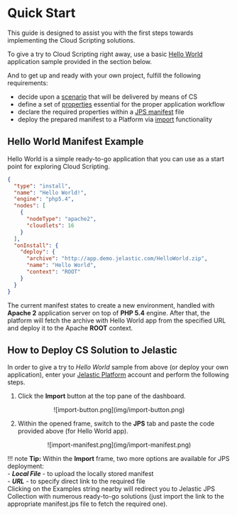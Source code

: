 # Quick Start                                      
    
This guide is designed to assist you with the first steps towards implementing the Cloud Scripting solutions.                                     

To give a try to Cloud Scripting right away, use a basic [Hello World](#hello-world-manifest-example) application sample provided in the section below.                                                                     

And to get up and ready with your own project, fulfill the following requirements:                                   

- decide upon a <a href="http://docs.cloudscripting.com/samples/" target="blank">scenario</a> that will be delivered by means of CS                      
- define a set of <a href="http://docs.cloudscripting.com/creating-templates/template-basics/" target="blank">properties</a> essential for the proper application workflow                     
- declare the required properties within a <a href="http://docs.cloudscripting.com/creating-templates/basic-configs/" target="blank">JPS manifest</a> file                     
- deploy the prepared manifest to a Platform via [import](#how-to-deploy-cs-solution-to-jelastic ) functionality               

## Hello World Manifest Example                      

Hello World is a simple ready-to-go application that you can use as a start point for exploring Cloud Scripting.                          

```json
{
  "type": "install",
  "name": "Hello World!",
  "engine": "php5.4",
  "nodes": [
    {
      "nodeType": "apache2",
      "cloudlets": 16
    }
  ],
  "onInstall": {
    "deploy": {
      "archive": "http://app.demo.jelastic.com/HelloWorld.zip",
      "name": "Hello World",
      "context": "ROOT"
    }
  }
}
```

The current manifest states to create a new environment, handled with **Apache 2** application server on top of **PHP 5.4** engine. After that, the platform will fetch the archive with Hello World app from the specified URL and deploy it to the Apache **ROOT** context.                                   

## How to Deploy CS Solution to Jelastic 

In order to give a try to *Hello World* sample from above (or deploy your own application), enter your <a href="https://jelastic.cloud/" target="blank">Jelastic Platform</a> account and perform the following steps.                    

1. Click the **Import** button at the top pane of the dashboard.                                             

<center>![import-button.png](img/import-button.png)</center>                        

2. Within the opened frame, switch to the **JPS** tab and paste the code provided above (for Hello World app).                      

<center>![import-manifest.png](img/import-manifest.png)</center>               

!!! note
    **Tip:** Within the **Import** frame, two more options are available for JPS deployment:                    
    - <b>*Local File*</b> - to upload the locally stored manifest                             
    - <b>*URL*</b> - to specify direct link to the required file                                         
Clicking on the Examples string nearby will redirect you to Jelastic JPS Collection with numerous ready-to-go solutions (just import the link to the appropriate manifest.jps file to fetch the required one).

